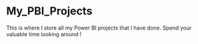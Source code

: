 # My_PBI_Projects
This is where I store all my Power BI projects that I have done. Spend your valuable time looking around !
